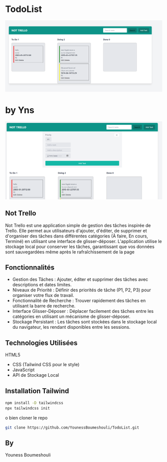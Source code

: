 # TodoList
![Alt text](./src/screenShot.png?raw=true "Title")

# by Yns
![Screen2](./src/screenshot2.png?raw=true "Title")
## Not Trello



Not Trello est une application simple de gestion des tâches inspirée de Trello. Elle permet aux utilisateurs d'ajouter, d'éditer, de supprimer et d'organiser des tâches dans différentes catégories (À faire, En cours, Terminé) en utilisant une interface de glisser-déposer. L'application utilise le stockage local pour conserver les tâches, garantissant que vos données sont sauvegardées même après le rafraîchissement de la page


## Fonctionnalités


- Gestion des Tâches : Ajouter, éditer et supprimer des tâches avec descriptions et dates limites.
- Niveaux de Priorité : Définir des priorités de tâche (P1, P2, P3) pour organiser votre flux de travail.
- Fonctionnalité de Recherche : Trouver rapidement des tâches en utilisant la barre de recherche.
- Interface Glisser-Déposer : Déplacer facilement des tâches entre les catégories en utilisant un mécanisme de glisser-déposer.
- Stockage Persistant : Les tâches sont stockées dans le stockage local du navigateur, les rendant disponibles entre les sessions.
## Technologies Utilisées

HTML5
- CSS (Tailwind CSS pour le style)
- JavaScript
- API de Stockage Local


## Installation Tailwind

```sh
npm install -D tailwindcss
npx tailwindcss init
```

o bien cloner le repo

```sh
git clone https://github.com/YounessBoumeshouli/TodoList.git
```



## By

Youness Boumeshouli